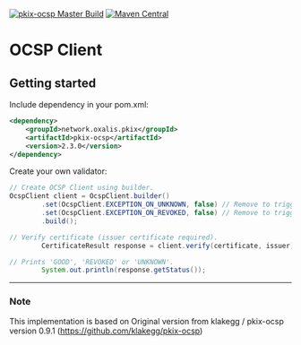 [![pkix-ocsp Master Build](https://github.com/OxalisCommunity/pkix-ocsp//workflows/pkix-ocsp%20Master%20Build/badge.svg)](https://github.com/OxalisCommunity/pkix-ocsp/actions?query=workflow%3A%22pkix-ocsp%20Master%20Build%22)
[![Maven Central](https://img.shields.io/maven-central/v/network.oxalis.pkix/pkix-ocsp.svg)](http://search.maven.org/#search%7Cgav%7C1%7Cg%3A%22network.oxalis.pkix%22%20AND%20a%3A%22pkix-ocsp%22)


# OCSP Client



## Getting started

Include dependency in your pom.xml:

```xml
<dependency>
    <groupId>network.oxalis.pkix</groupId>
    <artifactId>pkix-ocsp</artifactId>
    <version>2.3.0</version>
</dependency>
```

Create your own validator:

```java
// Create OCSP Client using builder.
OcspClient client = OcspClient.builder()
        .set(OcspClient.EXCEPTION_ON_UNKNOWN, false) // Remove to trigger exception on 'UNKNOWN'.
        .set(OcspClient.EXCEPTION_ON_REVOKED, false) // Remove to trigger exception on 'REVOKED'.
        .build();

// Verify certificate (issuer certificate required).
        CertificateResult response = client.verify(certificate, issuer);

// Prints 'GOOD', 'REVOKED' or 'UNKNOWN'.
        System.out.println(response.getStatus());
```



---
### Note
This implementation is based on Original version from klakegg / pkix-ocsp version 0.9.1 (https://github.com/klakegg/pkix-ocsp)
